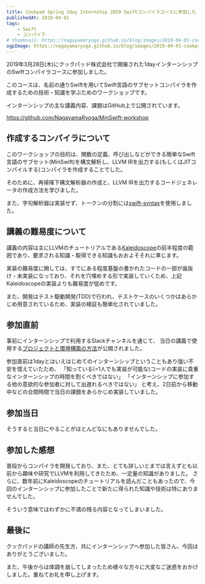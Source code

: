 ```yaml
---
title: Cookpad Spring 1day Internship 2019 Swiftコンパイラコースに参加した
publishedAt: 2019-04-01
tags:
    - Swift
    - コンパイラ
# thumbnail: https://nagayamaryoga.github.io/blog/images/2019-04-01-cookpad-intern.png
ogpImage: https://nagayamaryoga.github.io/blog/images/2019-04-01-cookpad-intern.png
---
```


2019年3月28日(木)にクックパッド株式会社で開催された1dayインターンシップのSwiftコンパイラコースに参加しました。

このコースは、名前の通りSwiftを用いてSwift言語のサブセットコンパイラを作成するための技術・知識を学ぶためのワークショップです。

インターンシップの主な講義内容、課題はGitHub上で公開されています。

https://github.com/NagayamaRyoga/MinSwift-workshop

## 作成するコンパイラについて

このワークショップの目的は、関数の定義、呼び出しなどができる簡単なSwift言語のサブセット(MinSwift)を構文解析し、LLVM IRを出力する(もしくはJITコンパイルする)コンパイラを作成することでした。

そのために、再帰降下構文解析器の作成と、LLVM IRを出力するコードジェネレータの作成方法を学びました。

また、字句解析器は実装せず、トークンの分割には[swift-syntax](https://github.com/apple/swift-syntax)を使用しました。

## 講義の難易度について

講義の内容は主にLLVMのチュートリアルである[Kaleidoscope](https://llvm.org/docs/tutorial/)の前半程度の範囲であり、要求される知識・取得できる知識もおおよそそれに準じます。

実装の難易度に関しては、すでにある程度基盤の書かれたコードの一部が歯抜け・未実装になっており、それを穴埋めする形で実装していくため、上記Kaleidoscopeの実装よりも難易度が低めです。

また、開発はテスト駆動開発(TDD)で行われ、テストケースのいくつかはあらかじめ用意されているため、実装の検証も簡単化されていました。

## 参加直前

事前にインターンシップで利用するSlackチャンネルを通じて、
当日の講義で使用する[プロジェクトと環境構築の方法](https://github.com/giginet/MinSwift-workshop)が公開されました。

参加直前は1dayとはいえはじめてのインターンシップということもあり強い不安を憶えていたため、
「知っている(=1人でも実装が可能な)コードの実装に貴重なインターンシップの時間を割くべきではない」
「インターンシップに参加する他の意欲的な参加者に対して出遅れるべきではない」
と考え、2日前から移動中などの合間時間で当日の課題をあらかじめ実装していました。

## 参加当日

そうすると当日にやることがほとんどなにもありませんでした。

## 参加した感想

普段からコンパイラを開発しており、また、とても詳しいとまでは言えずとも以前から趣味や研究でLLVMを利用してきたため、一定量の知識がありました。
さらに、数年前にKaleidoscopeのチュートリアルを読んだこともあったので、今回のインターンシップに参加したことで新たに得られた知識や技術は特にありませんでした。

そういう意味ではわずかに不満の残る内容となってしまいました。

## 最後に

クックパッドの講師の先生方、共にインターンシップへ参加した皆さん、今回はありがとうございました。

また、午後からは体調を崩してしまったため様々な方々に大変なご迷惑をおかけしました。重ねてお礼を申し上げます。
